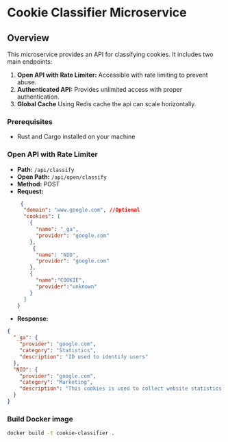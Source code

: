 # Cookie Classifier Microservice 

## Overview
This microservice provides an API for classifying cookies. It includes two main endpoints:
1. **Open API with Rate Limiter:** Accessible with rate limiting to prevent abuse.
2. **Authenticated API:** Provides unlimited access with proper authentication.
3. **Global Cache** Using Redis cache the api can scale horizontally.

### Prerequisites
- Rust and Cargo installed on your machine

### Open API with Rate Limiter
- **Path:** `/api/classify`
- **Open Path:** `/api/open/classify`
- **Method:** POST
- **Request:**
  ```json
   {
    "domain": "www.google.com", //Optional
    "cookies": [
      {
        "name": "_ga",
        "provider": "google.com"
      },
       {
        "name": "NID",
        "provider": "google.com"
      },
      {
        "name":"COOKIE",
        "provider":"unknown"
      }
    ]
  }
  ```
- **Response:**
```json
{
  "_ga": {
    "provider": "google.com",
    "category": "Statistics",
    "description": "ID used to identify users"
  },
  "NID": {
    "provider": "google.com",
    "category": "Marketing",
    "description": "This cookies is used to collect website statistics and track conversion rates and Google ad personalisation"
  }
}
```

### Build Docker image
```bash
docker build -t cookie-classifier .
```

